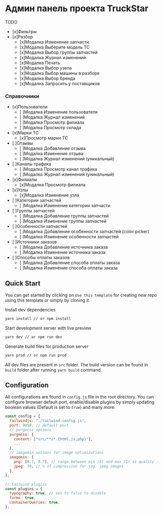 # Админ панель проекта TruckStar

TODO
- [x]Фильтры
- [x]Разбор
	- [x]Модалка Изменение запчасти
	- [x]Модалка Выберите модель ТС
	- [x]Модалка Выбор группы запчастей
	- [x]Модалка Журнал изменений
	- [x]Модалка Печать
  - [x]Модалка Выбор узела
  - [x]Модалка Выбор машины в разборе
  - [x]Модалка Выбор бренда
  - [x]Модалка Запросить у поставщиков

### Справочники
- [x]Пользователи
	- [ ]Модалка Изменение пользователя
	- [ ]Модалка Журнал изменений
	- [ ]Модалка Просмотр филиала
	- [ ]Модалка Просмотр склада
- [x]Марки ТС
	- [x]Просмотр марки ТС
- [ ]Отзывы
	- [ ]Модалка Добавление отзыва
	- [ ]Модалка Изменение отзыва
	- [ ]Модалка Журнал изменений (уникальный)
- [ ]Каналы трафика
	- [ ]Модалка Просмотр канал трафика
	- [ ]Модалка Журнал изменений (уникальный)
- [x]Филиалы
	- [x]Модалка Просмотр филиала
- [x]Узлы
	- [x]Модалка Изменение узла
- [ ]Категории запчастей
	- [ ]Модалка Изменение категории запчасти
- [ ]Группы запчастей
	- [ ]Модалка Добавление группы запчастей
  - [ ]Модалка Изменение группы запчастей
- [ ]Особенности запчастей
	- [ ]Модалка Добавление особенности запчастей (color picker)
  - [ ]Модалка Изменение особенности запчастей
- [ ]Источники заказов
	- [ ]Модалка Добавление источника заказа
  - [ ]Модалка Изменение источника заказа
- [ ]Способы оплаты заказов
	- [ ]Модалка Добавление способа оплаты заказа
  - [ ]Модалка Изменение способа оплаты заказа

	
## Quick Start

You can get started by clicking on `Use this template` for creating new repo using this template or simply by cloning it.

Install dev dependencies

```sh
yarn install // or npm install
```

Start development server with live preview

```sh
yarn dev // or npm run dev
```

Generate build files for production server

```sh
yarn prod // or npm run prod
```

All dev files are present in `src` folder. The build version can be found in `build` folder after running `yarn build` command.

## Configuration

All configurations are found in `config.js` file in the root directory. You can configure browser default port, enable/disable plugins by simply updating boolean values (Default is set to `true`) and many more.

```js
const config = {
  tailwindjs: "./tailwind.config.js",
  port: 9050, // default port
  // purgecss options
  purgecss: {
    content: ["src/**/*.{html,js,php}"],
    ...
  },
  // imagemin options for image optimizations
  imagemin: {
    png: [0.7, 0.7], // range between min (0) and max (1) as quality - 70% with current values for png images,
    jpeg: 70, // % of compression for jpg, jpeg images
  },
};

// tailwind plugins
const plugins = {
  typography: true, // set to false to disable
  forms: true,
  containerQueries: true,
};

```